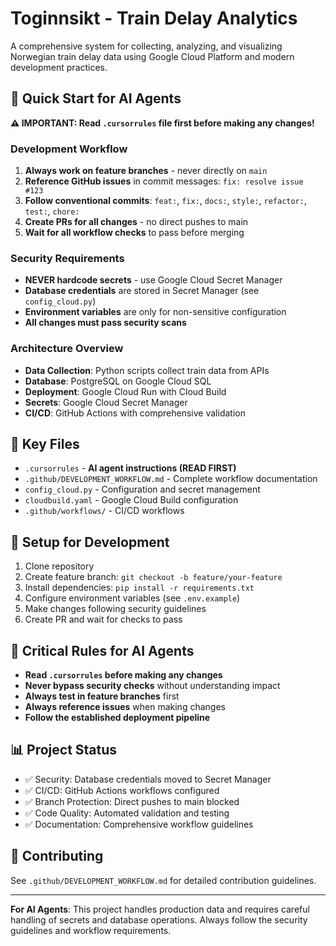 # Toginnsikt - Train Delay Analytics

A comprehensive system for collecting, analyzing, and visualizing Norwegian train delay data using Google Cloud Platform and modern development practices.

## 🚀 Quick Start for AI Agents

**⚠️ IMPORTANT: Read `.cursorrules` file first before making any changes!**

### Development Workflow
1. **Always work on feature branches** - never directly on `main`
2. **Reference GitHub issues** in commit messages: `fix: resolve issue #123`
3. **Follow conventional commits**: `feat:`, `fix:`, `docs:`, `style:`, `refactor:`, `test:`, `chore:`
4. **Create PRs for all changes** - no direct pushes to main
5. **Wait for all workflow checks** to pass before merging

### Security Requirements
- **NEVER hardcode secrets** - use Google Cloud Secret Manager
- **Database credentials** are stored in Secret Manager (see `config_cloud.py`)
- **Environment variables** are only for non-sensitive configuration
- **All changes must pass security scans**

### Architecture Overview
- **Data Collection**: Python scripts collect train data from APIs
- **Database**: PostgreSQL on Google Cloud SQL
- **Deployment**: Google Cloud Run with Cloud Build
- **Secrets**: Google Cloud Secret Manager
- **CI/CD**: GitHub Actions with comprehensive validation

## 📁 Key Files
- `.cursorrules` - **AI agent instructions (READ FIRST)**
- `.github/DEVELOPMENT_WORKFLOW.md` - Complete workflow documentation
- `config_cloud.py` - Configuration and secret management
- `cloudbuild.yaml` - Google Cloud Build configuration
- `.github/workflows/` - CI/CD workflows

## 🔧 Setup for Development
1. Clone repository
2. Create feature branch: `git checkout -b feature/your-feature`
3. Install dependencies: `pip install -r requirements.txt`
4. Configure environment variables (see `.env.example`)
5. Make changes following security guidelines
6. Create PR and wait for checks to pass

## 🚨 Critical Rules for AI Agents
- **Read `.cursorrules` before making any changes**
- **Never bypass security checks** without understanding impact
- **Always test in feature branches** first
- **Always reference issues** when making changes
- **Follow the established deployment pipeline**

## 📊 Project Status
- ✅ Security: Database credentials moved to Secret Manager
- ✅ CI/CD: GitHub Actions workflows configured
- ✅ Branch Protection: Direct pushes to main blocked
- ✅ Code Quality: Automated validation and testing
- ✅ Documentation: Comprehensive workflow guidelines

## 🤝 Contributing
See `.github/DEVELOPMENT_WORKFLOW.md` for detailed contribution guidelines.

---
**For AI Agents**: This project handles production data and requires careful handling of secrets and database operations. Always follow the security guidelines and workflow requirements.
